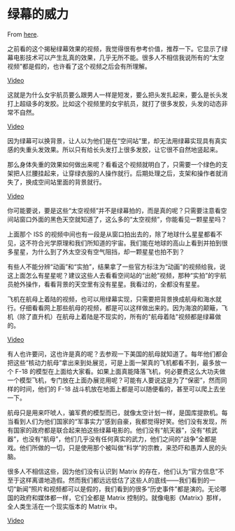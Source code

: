 # 绿幕的威力

From [here](https://yinwang1.substack.com/p/bfa).

之前看的这个揭秘绿幕效果的视频，我觉得很有参考价值，推荐一下。它显示了绿幕电影技术可以产生乱真的效果，几乎无所不能。很多人不相信我说所有的“太空视频”都是假的，也许看了这个视频之后会有所理解。

[Video](https://www.youtube-nocookie.com/embed/kqS3PzwA2w0)

这就是为什么女宇航员要么跟男人一样是短发，要么把头发扎起来，要么是长头发打上超级多的发胶。比如这个视频里的女宇航员，就打了很多发胶，头发的动态非常不自然。

[Video](https://www.youtube-nocookie.com/embed/SGP6Y0Pnhe4)

因为绿幕可以换背景，让人以为他们是在“空间站”里，却无法用绿幕实现具有真实感的失重头发效果。所以只有给长头发打上很多发胶，让它很不自然地竖起来。

那么身体失重的效果如何做出来呢？看看这个视频就明白了，只需要一个绿色的支架把人拦腰挂起来，让穿绿衣服的人操作就行。后期处理之后，支架和操作者就消失了，换成空间站里面的背景就行。

[Video](https://www.youtube-nocookie.com/embed/D3Cxm_HIiMU)

你可能要说，要是这些“太空视频”并不是绿幕拍的，而是真的呢？只需要注意看空间站窗口外面的黑色天空就知道了，这么多的“太空视频”，你能看见一颗星星吗？

上面那个 ISS 的视频中间也有一段是从窗口拍出去的，除了地球什么星星都看不见，这不符合光学原理和我们所知道的宇宙。我们能在地球的高山上看到并拍到很多星星，为什么到了外太空没有空气阻挡，却一颗星星也拍不到？

有些人不能分辨“动画”和“实拍”，结果拿了一些官方标注为“动画”的视频给我，说这上面怎么有星星呢？建议这些人去看看空间站的“出舱”视频，那种“实拍”的宇航员舱外操作，看看背景的天空里有没有星星。我看过的，全都没有星星。

飞机在航母上着陆的视频，也可以用绿幕实现，只需要把背景换成航母和海水就行。仔细看看网上那些航母的视频，都是可以这样做出来的。因为海浪的颠簸，飞机（除了直升机）在航母上着陆是不现实的，所有的"航母着陆"视频都是绿幕做的。

[Video](https://www.youtube-nocookie.com/embed/lM8GJaFeG0U)

有人也许要问，这也许是真的呢？去参观一下美国的航母就知道了。每年他们都会把这些“核动力航母”拿出来到处展览，可是上面一架真的飞机都看不到，最多放一个 F-18 的模型在上面给大家看。如果上面真能降落飞机，何必要费这么大功夫做一个模型飞机，专门放在上面办展览用呢？可能有人要说这是为了“保密”，然而同样的时间，他们的 F-18 战斗机放在地面上都是可以随便看的，甚至可以爬上去坐一下。

航母只是用来吓唬人，骗军费的模型而已，就像太空计划一样，是国库提款机。每当看到人们为他们国家的“军事实力”感到自豪，我都觉得好笑。他们没有发现，所有国家的政府都是联合起来拍这些绿幕电影的。他们没有“航天器”，没有“核武器”，也没有“航母”，他们几乎没有任何真实的武力，他们之间的“战争”全都是戏。他们所做的一切，只是使用那个被叫做“科学”的宗教，来恐吓和愚弄人民的头脑。

很多人不相信这些，因为他们没有认识到 Matrix 的存在，他们认为“官方信息”不至于这样离谱地造假。然而我们都远远低估了这些人的底线——我们看到的一切“新闻”照片和视频都可以是假的，我们看到的很多“历史事件”都是演的。无论哪国的政府和媒体都一样，它们全都是 Matrix 控制的。就像电影《Matrix》那样，全人类生活在一个现实版本的 Matrix 中。

[Video](https://www.youtube-nocookie.com/embed/j934OgiMBNQ)

